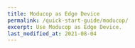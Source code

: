```yaml
---
title: Moducop as Edge Device
permalink: /quick-start-guide/moducop/
excerpt: Use Moducop as Edge Device.
last_modified_at: 2021-08-04
---
```

